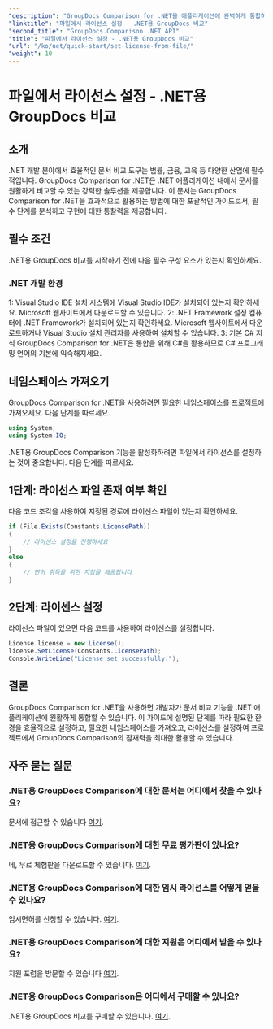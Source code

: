 ```yaml
---
"description": "GroupDocs Comparison for .NET을 애플리케이션에 완벽하게 통합하는 방법을 알아보세요. 네임스페이스를 설정하고, 가져오고, 문서를 간편하게 비교할 수 있습니다."
"linktitle": "파일에서 라이선스 설정 - .NET용 GroupDocs 비교"
"second_title": "GroupDocs.Comparison .NET API"
"title": "파일에서 라이선스 설정 - .NET용 GroupDocs 비교"
"url": "/ko/net/quick-start/set-license-from-file/"
"weight": 10
---
```


# 파일에서 라이선스 설정 - .NET용 GroupDocs 비교

## 소개
.NET 개발 분야에서 효율적인 문서 비교 도구는 법률, 금융, 교육 등 다양한 산업에 필수적입니다. GroupDocs Comparison for .NET은 .NET 애플리케이션 내에서 문서를 원활하게 비교할 수 있는 강력한 솔루션을 제공합니다. 이 문서는 GroupDocs Comparison for .NET을 효과적으로 활용하는 방법에 대한 포괄적인 가이드로서, 필수 단계를 분석하고 구현에 대한 통찰력을 제공합니다.
## 필수 조건
.NET용 GroupDocs 비교를 시작하기 전에 다음 필수 구성 요소가 있는지 확인하세요.
### .NET 개발 환경
1: Visual Studio IDE 설치
시스템에 Visual Studio IDE가 설치되어 있는지 확인하세요. Microsoft 웹사이트에서 다운로드할 수 있습니다.
2: .NET Framework 설정
컴퓨터에 .NET Framework가 설치되어 있는지 확인하세요. Microsoft 웹사이트에서 다운로드하거나 Visual Studio 설치 관리자를 사용하여 설치할 수 있습니다.
3: 기본 C# 지식
GroupDocs Comparison for .NET은 통합을 위해 C#을 활용하므로 C# 프로그래밍 언어의 기본에 익숙해지세요.

## 네임스페이스 가져오기
GroupDocs Comparison for .NET을 사용하려면 필요한 네임스페이스를 프로젝트에 가져오세요. 다음 단계를 따르세요.
```csharp
using System;
using System.IO;
```

.NET용 GroupDocs Comparison 기능을 활성화하려면 파일에서 라이선스를 설정하는 것이 중요합니다. 다음 단계를 따르세요.
## 1단계: 라이선스 파일 존재 여부 확인
다음 코드 조각을 사용하여 지정된 경로에 라이선스 파일이 있는지 확인하세요.
```csharp
if (File.Exists(Constants.LicensePath))
{
    // 라이센스 설정을 진행하세요
}
else
{
    // 면허 취득을 위한 지침을 제공합니다
}
```
## 2단계: 라이센스 설정
라이선스 파일이 있으면 다음 코드를 사용하여 라이선스를 설정합니다.
```csharp
License license = new License();
license.SetLicense(Constants.LicensePath);
Console.WriteLine("License set successfully.");
```

## 결론
GroupDocs Comparison for .NET을 사용하면 개발자가 문서 비교 기능을 .NET 애플리케이션에 원활하게 통합할 수 있습니다. 이 가이드에 설명된 단계를 따라 필요한 환경을 효율적으로 설정하고, 필요한 네임스페이스를 가져오고, 라이선스를 설정하여 프로젝트에서 GroupDocs Comparison의 잠재력을 최대한 활용할 수 있습니다.
## 자주 묻는 질문
### .NET용 GroupDocs Comparison에 대한 문서는 어디에서 찾을 수 있나요?
문서에 접근할 수 있습니다 [여기](https://tutorials.groupdocs.com/comparison/net/).
### .NET용 GroupDocs Comparison에 대한 무료 평가판이 있나요?
네, 무료 체험판을 다운로드할 수 있습니다. [여기](https://releases.groupdocs.com/).
### .NET용 GroupDocs Comparison에 대한 임시 라이선스를 어떻게 얻을 수 있나요?
임시면허를 신청할 수 있습니다. [여기](https://purchase.groupdocs.com/temporary-license/).
### .NET용 GroupDocs Comparison에 대한 지원은 어디에서 받을 수 있나요?
지원 포럼을 방문할 수 있습니다 [여기](https://forum.groupdocs.com/c/comparison/12).
### .NET용 GroupDocs Comparison은 어디에서 구매할 수 있나요?
.NET용 GroupDocs 비교를 구매할 수 있습니다. [여기](https://purchase.groupdocs.com/buy).